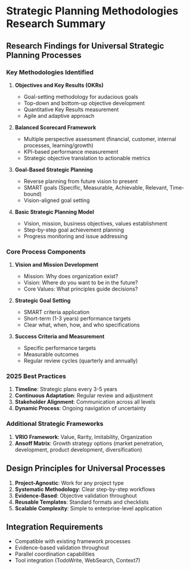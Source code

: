 # Strategic Planning Methodologies Research Summary

## Research Findings for Universal Strategic Planning Processes

### Key Methodologies Identified

1. **Objectives and Key Results (OKRs)**
   - Goal-setting methodology for audacious goals
   - Top-down and bottom-up objective development
   - Quantitative Key Results measurement
   - Agile and adaptive approach

2. **Balanced Scorecard Framework**
   - Multiple perspective assessment (financial, customer, internal processes, learning/growth)
   - KPI-based performance measurement
   - Strategic objective translation to actionable metrics

3. **Goal-Based Strategic Planning**
   - Reverse planning from future vision to present
   - SMART goals (Specific, Measurable, Achievable, Relevant, Time-bound)
   - Vision-aligned goal setting

4. **Basic Strategic Planning Model**
   - Vision, mission, business objectives, values establishment
   - Step-by-step goal achievement planning
   - Progress monitoring and issue addressing

### Core Process Components

1. **Vision and Mission Development**
   - Mission: Why does organization exist?
   - Vision: Where do you want to be in the future?
   - Core Values: What principles guide decisions?

2. **Strategic Goal Setting**
   - SMART criteria application
   - Short-term (1-3 years) performance targets
   - Clear what, when, how, and who specifications

3. **Success Criteria and Measurement**
   - Specific performance targets
   - Measurable outcomes
   - Regular review cycles (quarterly and annually)

### 2025 Best Practices

1. **Timeline**: Strategic plans every 3-5 years
2. **Continuous Adaptation**: Regular review and adjustment
3. **Stakeholder Alignment**: Communication across all levels
4. **Dynamic Process**: Ongoing navigation of uncertainty

### Additional Strategic Frameworks

1. **VRIO Framework**: Value, Rarity, Imitability, Organization
2. **Ansoff Matrix**: Growth strategy options (market penetration, development, product development, diversification)

## Design Principles for Universal Processes

1. **Project-Agnostic**: Work for any project type
2. **Systematic Methodology**: Clear step-by-step workflows
3. **Evidence-Based**: Objective validation throughout
4. **Reusable Templates**: Standard formats and checklists
5. **Scalable Complexity**: Simple to enterprise-level application

## Integration Requirements

- Compatible with existing framework processes
- Evidence-based validation throughout
- Parallel coordination capabilities
- Tool integration (TodoWrite, WebSearch, Context7)
